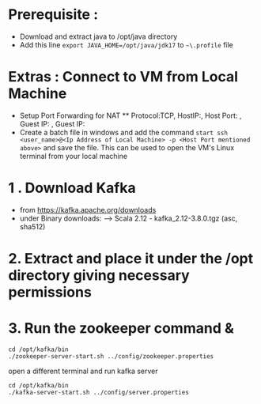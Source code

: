 # Prerequisite : 

* Download and extract java to /opt/java directory
* Add this line `export JAVA_HOME=/opt/java/jdk17` to `~\.profile` file

# Extras : Connect to VM from Local Machine

* Setup Port Forwarding for NAT
** Protocol:TCP, HostIP:<IP Address of Local Machine>, Host Port: <Any Number>, Guest IP: <IP Address of VM>, Guest IP:<Open SSL Port from VM>
* Create a batch file in windows and add the command `start ssh <user_name>@<Ip Address of Local Machine> -p <Host Port mentioned above>` and save the file. This can be used to open the VM's Linux terminal from your local machine

# 1 . Download Kafka

* from https://kafka.apache.org/downloads
* under Binary downloads: --> Scala 2.12  - kafka_2.12-3.8.0.tgz (asc, sha512)

# 2. Extract and place it under the /opt directory giving necessary permissions

# 3. Run the zookeeper command &

```
cd /opt/kafka/bin
./zookeeper-server-start.sh ../config/zookeeper.properties
```
open a different terminal and run kafka server

```
cd /opt/kafka/bin
./kafka-server-start.sh ../config/server.properties
```
